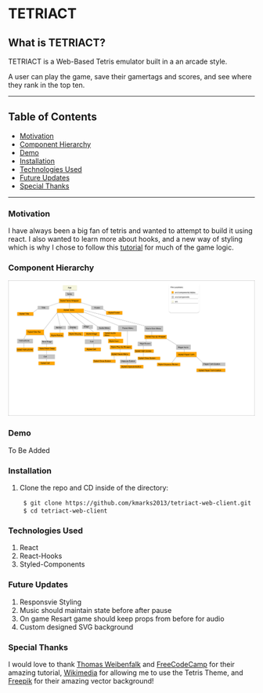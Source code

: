 # TETRIACT

## What is TETRIACT?
TETRIACT is a Web-Based Tetris emulator built in a an arcade style.

A user can play the game, save their gamertags and scores, and see where they rank in the top ten.

***

## Table of Contents
- [Motivation](#motivation)
- [Component Hierarchy](#component-hierarchy)
- [Demo](#demo)
- [Installation](#installation)
- [Technologies Used](#technologies-used)
- [Future Updates](#future-updates)
- [Special Thanks](#special-thanks)

---
### Motivation
I have always been a big fan of tetris and wanted to attempt to build it using react. I also wanted to learn more about hooks, and a new way of styling which is why I chose to follow this [tutorial](https://www.youtube.com/watch?v=ZGOaCxX8HIU&t=322s&ab_channel=freeCodeCamp.org) for much of the game logic.


### Component Hierarchy
![Component hierarchy graph](tetriact-frontend-hierarchy.png)

### Demo
To Be Added

### Installation
1. Clone the repo and CD inside of the directory:

        $ git clone https://github.com/kmarks2013/tetriact-web-client.git
        $ cd tetriact-web-client

### Technologies Used

1. React
2. React-Hooks
3. Styled-Components

### Future Updates

1. Responsvie Styling
2. Music should maintain state before after pause
3. On game Resart game should keep props from before for audio
4. Custom designed SVG background

### Special Thanks
I would love to thank [Thomas Weibenfalk](weibenfalk.com) and [FreeCodeCamp](https://www.freecodecamp.org/news/react-hooks-tetris-game/) for their amazing tutorial, [Wikimedia](https://commons.wikimedia.org/wiki/File:Tetris_theme.ogg) for allowing me to use the Tetris Theme, and [Freepik](https://www.freepik.com/vectors/background") for their amazing vector background!
